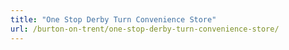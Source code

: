```yaml
---
title: "One Stop Derby Turn Convenience Store"
url: /burton-on-trent/one-stop-derby-turn-convenience-store/
---
```

